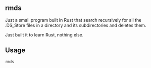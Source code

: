 ## rmds

Just a small program built in Rust that search recursively for all the .DS_Store files in a directory and its subdirectories and deletes them.

Just built it to learn Rust, nothing else.

## Usage

```bash
rmds
```
